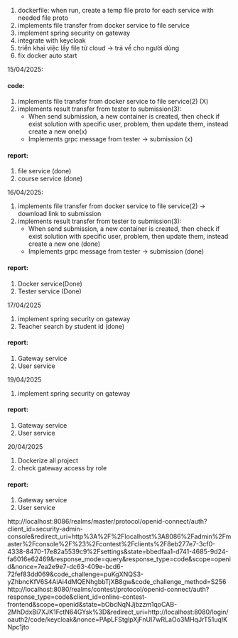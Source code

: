 1. dockerfile: when run, create a temp file proto for each service with needed file proto
2. implements file transfer from docker service to file service
3. implement spring security on gateway
4. integrate with keycloak
5. triển khai việc lấy file từ cloud -> trả về cho người dùng 
6. fix docker auto start

15/04/2025:
#### code:
1. implements file transfer from docker service to file service(2) (X)
2. implements result transfer from tester to submission(3):
    - When send submission, a new container is created, then check if exist solution with specific user, problem, then update them, instead create a new one(x)
    - Implements grpc message from tester -> submission (x)
#### report:
1. file service (done)
2. course service (done)

16/04/2025:
1. implements file transfer from docker service to file service(2) -> download link to submission
2. implements result transfer from tester to submission(3):
   - When send submission, a new container is created, then check 
if exist solution with specific user, problem, then update them, 
instead create a new one (done)
   - Implements grpc message from tester -> submission (done)
#### report:
1. Docker service(Done)
2. Tester service (Done)

17/04/2025
1. implement spring security on gateway
2. Teacher search by student id (done)
#### report:
1. Gateway service 
2. User service

19/04/2025
1. implement spring security on gateway
#### report:
1. Gateway service
2. User service

20/04/2025
1. Dockerize all project
2. check gateway access by role
#### report:
1. Gateway service
2. User service


http://localhost:8086/realms/master/protocol/openid-connect/auth?client_id=security-admin-console&redirect_uri=http%3A%2F%2Flocalhost%3A8086%2Fadmin%2Fmaster%2Fconsole%2F%23%2Fcontest%2Fclients%2F8eb277e7-3cf0-4338-8470-17e82a5539c9%2Fsettings&state=bbedfaa1-d741-4685-9d24-fa6016e62469&response_mode=query&response_type=code&scope=openid&nonce=7ea2e9e7-dc63-409e-bcd6-72fef83dd069&code_challenge=puKgXNQS3-yZhbncKfV6S4AiAi4dMQENhgbbTjXB8gw&code_challenge_method=S256
http://localhost:8080/realms/contest/protocol/openid-connect/auth?response_type=code&client_id=online-contest-frontend&scope=openid&state=bObcNqNJjbzzm1qoCAB-2MhDdxBi7XJK1FctN64GYsk%3D&redirect_uri=http://localhost:8080/login/oauth2/code/keycloak&nonce=PApLFStglpXjFnUI7wRLaOo3MHqJrT51uqIKNpc1jto